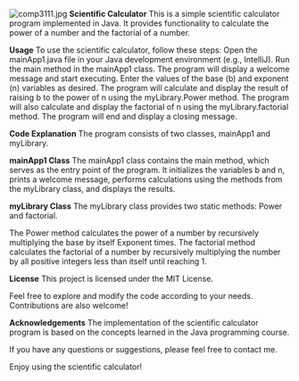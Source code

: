 ![comp3111.jpg](..%2F..%2F..%2F..%2F..%2F..%2FDownloads%2Fcomp3111.jpg)
**Scientific Calculator**
This is a simple scientific calculator program implemented in Java. It provides functionality to calculate the power of a number and the factorial of a number.

**Usage**
To use the scientific calculator, follow these steps:
Open the mainApp1.java file in your Java development environment (e.g., IntelliJ).
Run the main method in the mainApp1 class.
The program will display a welcome message and start executing.
Enter the values of the base (b) and exponent (n) variables as desired.
The program will calculate and display the result of raising b to the power of n using the myLibrary.Power method.
The program will also calculate and display the factorial of n using the myLibrary.factorial method.
The program will end and display a closing message.

**Code Explanation**
The program consists of two classes, mainApp1 and myLibrary.

**mainApp1 Class**
The mainApp1 class contains the main method, which serves as the entry point of the program. It initializes the variables b and n, prints a welcome message, performs calculations using the methods from the myLibrary class, and displays the results.

**myLibrary Class**
The myLibrary class provides two static methods: Power and factorial.

The Power method calculates the power of a number by recursively multiplying the base by itself Exponent times.
The factorial method calculates the factorial of a number by recursively multiplying the number by all positive integers less than itself until reaching 1.

**License**
This project is licensed under the MIT License.

Feel free to explore and modify the code according to your needs. Contributions are also welcome!

**Acknowledgements**
The implementation of the scientific calculator program is based on the concepts learned in the Java programming course.

If you have any questions or suggestions, please feel free to contact me.

Enjoy using the scientific calculator!